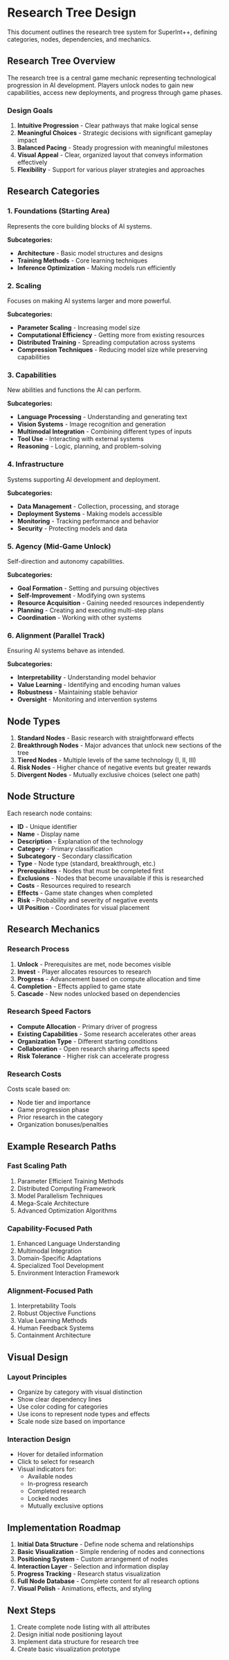# Research Tree Design

This document outlines the research tree system for SuperInt++, defining categories, nodes, dependencies, and mechanics.

## Research Tree Overview

The research tree is a central game mechanic representing technological progression in AI development. Players unlock nodes to gain new capabilities, access new deployments, and progress through game phases.

### Design Goals

1. **Intuitive Progression** - Clear pathways that make logical sense
2. **Meaningful Choices** - Strategic decisions with significant gameplay impact
3. **Balanced Pacing** - Steady progression with meaningful milestones
4. **Visual Appeal** - Clear, organized layout that conveys information effectively
5. **Flexibility** - Support for various player strategies and approaches

## Research Categories

### 1. Foundations (Starting Area)

Represents the core building blocks of AI systems.

**Subcategories:**
- **Architecture** - Basic model structures and designs
- **Training Methods** - Core learning techniques
- **Inference Optimization** - Making models run efficiently

### 2. Scaling

Focuses on making AI systems larger and more powerful.

**Subcategories:**
- **Parameter Scaling** - Increasing model size
- **Computational Efficiency** - Getting more from existing resources
- **Distributed Training** - Spreading computation across systems
- **Compression Techniques** - Reducing model size while preserving capabilities

### 3. Capabilities

New abilities and functions the AI can perform.

**Subcategories:**
- **Language Processing** - Understanding and generating text
- **Vision Systems** - Image recognition and generation
- **Multimodal Integration** - Combining different types of inputs
- **Tool Use** - Interacting with external systems
- **Reasoning** - Logic, planning, and problem-solving

### 4. Infrastructure

Systems supporting AI development and deployment.

**Subcategories:**
- **Data Management** - Collection, processing, and storage
- **Deployment Systems** - Making models accessible
- **Monitoring** - Tracking performance and behavior
- **Security** - Protecting models and data

### 5. Agency (Mid-Game Unlock)

Self-direction and autonomy capabilities.

**Subcategories:**
- **Goal Formation** - Setting and pursuing objectives
- **Self-Improvement** - Modifying own systems
- **Resource Acquisition** - Gaining needed resources independently
- **Planning** - Creating and executing multi-step plans
- **Coordination** - Working with other systems

### 6. Alignment (Parallel Track)

Ensuring AI systems behave as intended.

**Subcategories:**
- **Interpretability** - Understanding model behavior
- **Value Learning** - Identifying and encoding human values
- **Robustness** - Maintaining stable behavior
- **Oversight** - Monitoring and intervention systems

## Node Types

1. **Standard Nodes** - Basic research with straightforward effects
2. **Breakthrough Nodes** - Major advances that unlock new sections of the tree
3. **Tiered Nodes** - Multiple levels of the same technology (I, II, III)
4. **Risk Nodes** - Higher chance of negative events but greater rewards
5. **Divergent Nodes** - Mutually exclusive choices (select one path)

## Node Structure

Each research node contains:

- **ID** - Unique identifier
- **Name** - Display name
- **Description** - Explanation of the technology
- **Category** - Primary classification
- **Subcategory** - Secondary classification
- **Type** - Node type (standard, breakthrough, etc.)
- **Prerequisites** - Nodes that must be completed first
- **Exclusions** - Nodes that become unavailable if this is researched
- **Costs** - Resources required to research
- **Effects** - Game state changes when completed
- **Risk** - Probability and severity of negative events
- **UI Position** - Coordinates for visual placement

## Research Mechanics

### Research Process

1. **Unlock** - Prerequisites are met, node becomes visible
2. **Invest** - Player allocates resources to research
3. **Progress** - Advancement based on compute allocation and time
4. **Completion** - Effects applied to game state
5. **Cascade** - New nodes unlocked based on dependencies

### Research Speed Factors

- **Compute Allocation** - Primary driver of progress
- **Existing Capabilities** - Some research accelerates other areas
- **Organization Type** - Different starting conditions
- **Collaboration** - Open research sharing affects speed
- **Risk Tolerance** - Higher risk can accelerate progress

### Research Costs

Costs scale based on:
- Node tier and importance
- Game progression phase
- Prior research in the category
- Organization bonuses/penalties

## Example Research Paths

### Fast Scaling Path
1. Parameter Efficient Training Methods
2. Distributed Computing Framework
3. Model Parallelism Techniques
4. Mega-Scale Architecture
5. Advanced Optimization Algorithms

### Capability-Focused Path
1. Enhanced Language Understanding
2. Multimodal Integration
3. Domain-Specific Adaptations
4. Specialized Tool Development
5. Environment Interaction Framework

### Alignment-Focused Path
1. Interpretability Tools
2. Robust Objective Functions
3. Value Learning Methods
4. Human Feedback Systems
5. Containment Architecture

## Visual Design

### Layout Principles
- Organize by category with visual distinction
- Show clear dependency lines
- Use color coding for categories
- Use icons to represent node types and effects
- Scale node size based on importance

### Interaction Design
- Hover for detailed information
- Click to select for research
- Visual indicators for:
  - Available nodes
  - In-progress research
  - Completed research
  - Locked nodes
  - Mutually exclusive options

## Implementation Roadmap

1. **Initial Data Structure** - Define node schema and relationships
2. **Basic Visualization** - Simple rendering of nodes and connections
3. **Positioning System** - Custom arrangement of nodes
4. **Interaction Layer** - Selection and information display
5. **Progress Tracking** - Research status visualization
6. **Full Node Database** - Complete content for all research options
7. **Visual Polish** - Animations, effects, and styling

## Next Steps

1. Create complete node listing with all attributes
2. Design initial node positioning layout
3. Implement data structure for research tree
4. Create basic visualization prototype